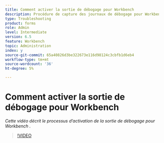 ```yaml
---
title: Comment activer la sortie de débogage pour Workbench
description: Procédure de capture des journaux de débogage pour Workbench
type: Troubleshooting
product: forms
role: Admin
level: Intermediate
version: 6.5
feature: Workbench
topic: Administration
index: y
source-git-commit: 65a40826d3be322673e116d98124c3cbfb1d6eb4
workflow-type: tm+mt
source-wordcount: '36'
ht-degree: 5%

---
```



# Comment activer la sortie de débogage pour Workbench

*Cette vidéo décrit le processus d’activation de la sortie de débogage pour Workbench .*

>[!VIDEO](https://video.tv.adobe.com/v/335497?quality=9&learn=on)
